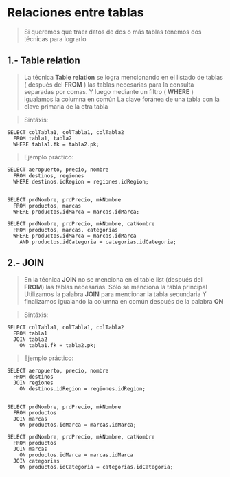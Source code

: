 # Relaciones entre tablas

> Si queremos que traer datos de dos o más tablas 
> tenemos dos técnicas para lograrlo

## 1.- Table relation

> La técnica **Table relation** se logra mencionando en el listado de tablas ( después del **FROM** )
> las tablas necesarias para la consulta separadas por comas.
> Y luego mediante un filtro ( **WHERE** ) 
> igualamos la columna en común
> La clave foránea de una tabla con la clave primaria de la otra tabla

> Sintáxis: 

    SELECT colTabla1, colTabla1, colTabla2   
      FROM tabla1, tabla2  
      WHERE tabla1.fk = tabla2.pk;

> Ejemplo práctico:

    SELECT aeropuerto, precio, nombre  
      FROM destinos, regiones  
      WHERE destinos.idRegion = regiones.idRegion;


    SELECT prdNombre, prdPrecio, mkNombre  
      FROM productos, marcas  
      WHERE productos.idMarca = marcas.idMarca;

    SELECT prdNombre, prdPrecio, mkNombre, catNombre  
      FROM productos, marcas, categorias    
      WHERE productos.idMarca = marcas.idMarca  
        AND productos.idCategoria = categorias.idCategoria;


## 2.- JOIN 

> En la técnica **JOIN** no se menciona en el table list 
> (después del **FROM**) las tablas necesarias.
> Sólo se menciona la tabla principal
> Utilizamos la palabra **JOIN** para mencionar la tabla secundaria
> Y finalizamos igualando la columna en común después de la palabra **ON**

> Sintáxis:

    SELECT colTabla1, colTabla1, colTabla2   
      FROM tabla1  
      JOIN tabla2  
        ON tabla1.fk = tabla2.pk;

> Ejemplo práctico: 

    SELECT aeropuerto, precio, nombre  
      FROM destinos  
      JOIN regiones  
        ON destinos.idRegion = regiones.idRegion;


    SELECT prdNombre, prdPrecio, mkNombre  
      FROM productos  
      JOIN marcas  
        ON productos.idMarca = marcas.idMarca;  

    SELECT prdNombre, prdPrecio, mkNombre, catNombre  
      FROM productos  
      JOIN marcas  
        ON productos.idMarca = marcas.idMarca  
      JOIN categorias  
        ON productos.idCategoria = categorias.idCategoria;

